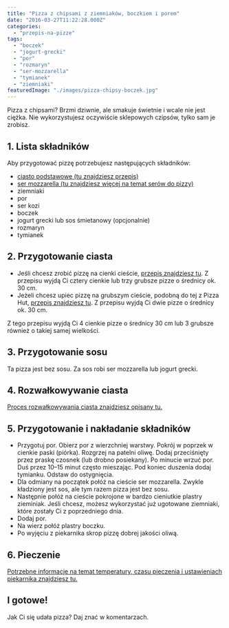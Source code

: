 ```yaml
---
title: "Pizza z chipsami z ziemniaków, boczkiem i porem"
date: "2016-03-27T11:22:28.000Z"
categories: 
  - "przepis-na-pizze"
tags: 
  - "boczek"
  - "jogurt-grecki"
  - "por"
  - "rozmaryn"
  - "ser-mozzarella"
  - "tymianek"
  - "ziemniaki"
featuredImage: "./images/pizza-chipsy-boczek.jpg"
---
```


Pizza z chipsami? Brzmi dziwnie, ale smakuje świetnie i wcale nie jest ciężka. Nie wykorzystujesz oczywiście sklepowych czipsów, tylko sam je zrobisz.

## 1\. Lista składników

Aby przygotować pizzę potrzebujesz następujących składników:

- <a href="/przepis-na-ciasto-na-pizze/" title="Przepis na ciasto podstawowe">ciasto podstawowe (tu znajdziesz przepis)</a>
- <a href="/jaki-ser-wybrac-do-pizzy/" title="Ser do pizzy">ser mozzarella (tu znajdziesz więcej na temat serów do pizzy)</a>
- ziemniaki
- por
- ser kozi
- boczek
- jogurt grecki lub sos śmietanowy (opcjonalnie)
- rozmaryn
- tymianek

## 2\. Przygotowanie ciasta

- Jeśli chcesz zrobić pizzę na cienki cieście, <a href="/przepis-na-ciasto-na-pizze/" title="Przepis na ciasto podstawowe">przepis znajdziesz tu</a>. Z przepisu wyjdą Ci cztery cienkie lub trzy grubsze pizze o średnicy ok. 30 cm.
- Jeżeli chcesz upiec pizzę na grubszym cieście, podobną do tej z Pizza Hut, <a href="/jak-zrobic-ciasto-na-pizze-jak-w-pizza-hut/" title="Przepis na pizzę na grubym cieście">przepis znajdziesz tu</a>. Z przepisu wyjdą Ci dwie pizze o średnicy ok. 30 cm.

Z tego przepisu wyjdą Ci 4 cienkie pizze o średnicy 30 cm lub 3 grubsze również o takiej samej wielkości.

## 3\. Przygotowanie sosu

Ta pizza jest bez sosu. Za sos robi ser mozzarella lub jogurt grecki.

## 4\. Rozwałkowywanie ciasta

<a href="/jak-walkowac-ciasto-pizzy/" title="Rozwałkowywanie ciasta">Proces rozwałkowywania ciasta znajdziesz opisany tu.</a>

## 5\. Przygotowanie i nakładanie składników

- Przygotuj por. Obierz por z wierzchniej warstwy. Pokrój w poprzek w cienkie paski (piórka). Rozgrzej na patelni oliwę. Dodaj przeciśnięty przez praskę czosnek (lub drobno posiekany). Po minucie wrzuć por. Duś przez 10–15 minut często mieszając. Pod koniec duszenia dodaj tymianku. Odstaw do ostygnięcia.
- Dla odmiany na początek połóż na cieście ser mozzarella. Zwykle kładziony jest sos, ale tym razem pizza jest bez sosu.
- Następnie połóż na cieście pokrojone w bardzo cieniutkie plastry zieminiak. Jeśli chcesz, możesz wykorzystać już ugotowane ziemniaki, które zostały Ci z poprzedniego dnia.
- Dodaj por.
- Na wierz połóż plastry boczku.
- Po wyjęciu z piekarnika skrop pizzę dobrej jakości oliwą.

## 6\. Pieczenie

<a href="/jak-ustawic-piekarnik-pieczenia-pizzy/" title="Jak ustawić piekarnik do pieczenia pizzy">Potrzebne informacje na temat temperatury, czasu pieczenia i ustawieniach piekarnika znajdziesz tu.</a>

## I gotowe!

Jak Ci się udała pizza? Daj znać w komentarzach.
